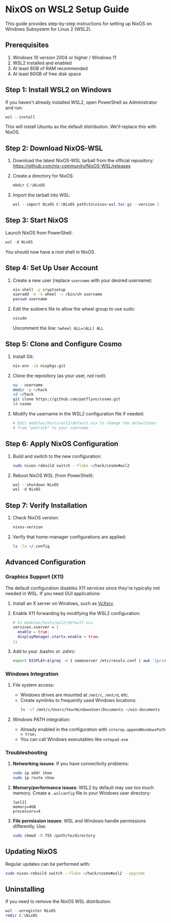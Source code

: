# NixOS on WSL2 Setup Guide

This guide provides step-by-step instructions for setting up NixOS on Windows Subsystem for Linux 2 (WSL2).

## Prerequisites

1. Windows 10 version 2004 or higher / Windows 11
2. WSL2 installed and enabled
3. At least 8GB of RAM recommended
4. At least 60GB of free disk space

## Step 1: Install WSL2 on Windows

If you haven't already installed WSL2, open PowerShell as Administrator and run:

```powershell
wsl --install
```

This will install Ubuntu as the default distribution. We'll replace this with NixOS.

## Step 2: Download NixOS-WSL

1. Download the latest NixOS-WSL tarball from the official repository:
   https://github.com/nix-community/NixOS-WSL/releases

2. Create a directory for NixOS:
   ```powershell
   mkdir C:\NixOS
   ```

3. Import the tarball into WSL:
   ```powershell
   wsl --import NixOS C:\NixOS path\to\nixos-wsl.tar.gz --version 2
   ```

## Step 3: Start NixOS

Launch NixOS from PowerShell:

```powershell
wsl -d NixOS
```

You should now have a root shell in NixOS.

## Step 4: Set Up User Account

1. Create a new user (replace `username` with your desired username):
   ```bash
   nix-shell -p cryptsetup
   useradd -m -G wheel -s /bin/sh username
   passwd username
   ```

2. Edit the sudoers file to allow the wheel group to use sudo:
   ```bash
   visudo
   ```
   Uncomment the line: `%wheel ALL=(ALL) ALL`

## Step 5: Clone and Configure Cosmo

1. Install Git:
   ```bash
   nix-env -iA nixpkgs.git
   ```

2. Clone the repository (as your user, not root):
   ```bash
   su - username
   mkdir -p ~/hack
   cd ~/hack
   git clone https://github.com/patflynn/cosmo.git
   cd cosmo
   ```

3. Modify the username in the WSL2 configuration file if needed:
   ```bash
   # Edit modules/hosts/wsl2/default.nix to change the defaultUser
   # from "patrick" to your username
   ```

## Step 6: Apply NixOS Configuration

1. Build and switch to the new configuration:
   ```bash
   sudo nixos-rebuild switch --flake ~/hack/cosmo#wsl2
   ```

2. Reboot NixOS WSL (from PowerShell):
   ```powershell
   wsl --shutdown NixOS
   wsl -d NixOS
   ```

## Step 7: Verify Installation

1. Check NixOS version:
   ```bash
   nixos-version
   ```

2. Verify that home-manager configurations are applied:
   ```bash
   ls -la ~/.config
   ```

## Advanced Configuration

### Graphics Support (X11)

The default configuration disables X11 services since they're typically not needed in WSL. If you need GUI applications:

1. Install an X server on Windows, such as [VcXsrv](https://sourceforge.net/projects/vcxsrv/).

2. Enable X11 forwarding by modifying the WSL2 configuration:
   ```nix
   # In modules/hosts/wsl2/default.nix
   services.xserver = {
     enable = true;
     displayManager.startx.enable = true;
   };
   ```

3. Add to your .bashrc or .zshrc:
   ```bash
   export DISPLAY=$(grep -m 1 nameserver /etc/resolv.conf | awk '{print $2}'):0
   ```

### Windows Integration

1. File system access:
   - Windows drives are mounted at `/mnt/c`, `/mnt/d`, etc.
   - Create symlinks to frequently used Windows locations:
     ```bash
     ln -sf /mnt/c/Users/YourWindowsUser/Documents ~/win-documents
     ```

2. Windows PATH integration:
   - Already enabled in the configuration with `interop.appendWindowsPath = true;`
   - You can call Windows executables like `notepad.exe`

### Troubleshooting

1. **Networking issues**: If you have connectivity problems:
   ```bash
   sudo ip addr show
   sudo ip route show
   ```

2. **Memory/performance issues**: WSL2 by default may use too much memory. Create a `.wslconfig` file in your Windows user directory:
   ```
   [wsl2]
   memory=4GB
   processors=4
   ```

3. **File permission issues**: WSL and Windows handle permissions differently. Use:
   ```bash
   sudo chmod -R 755 /path/to/directory
   ```

## Updating NixOS

Regular updates can be performed with:

```bash
sudo nixos-rebuild switch --flake ~/hack/cosmo#wsl2 --upgrade
```

## Uninstalling

If you need to remove the NixOS WSL distribution:

```powershell
wsl --unregister NixOS
rmdir C:\NixOS
```